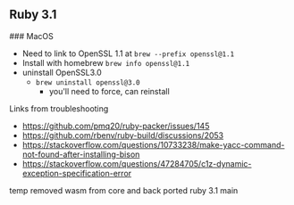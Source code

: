 ## Ruby 3.1

### MacOS

- Need to link to OpenSSL 1.1 at `brew --prefix openssl@1.1`
- Install with homebrew `brew info openssl@1.1`
- uninstall OpenSSL3.0
  - `brew uninstall openssl@3.0`
    - you'll need to force, can reinstall 
    


Links from troubleshooting

- https://github.com/pmq20/ruby-packer/issues/145
- https://github.com/rbenv/ruby-build/discussions/2053
- https://stackoverflow.com/questions/10733238/make-yacc-command-not-found-after-installing-bison
- https://stackoverflow.com/questions/47284705/c1z-dynamic-exception-specification-error



temp removed wasm from core and back ported ruby 3.1 main